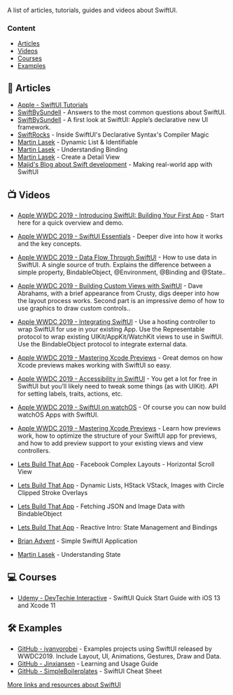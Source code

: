 A list of articles, tutorials, guides and videos about SwiftUI.

### Content
- [Articles](#articles)
- [Videos](#videos)
- [Courses](#courses)
- [Examples](#examples)


## 📝 Articles 

* [Apple - SwiftUI Tutorials](https://developer.apple.com/tutorials/swiftui/tutorials)
* [SwiftBySundell](https://wwdcbysundell.com/2019/swiftui-common-questions/) - Answers to the most common questions about SwiftUI.
* [SwiftBySundell](https://wwdcbysundell.com/2019/swiftui-first-look/) - A first look at SwiftUI: Apple’s declarative new UI framework.
* [SwiftRocks](https://swiftrocks.com/inside-swiftui-compiler-magic.html) - Inside SwiftUI's Declarative Syntax's Compiler Magic
* [Martin Lasek](https://medium.com/@martinlasek/swiftui-dynamic-list-identifiable-73c56215f9ff) - Dynamic List & Identifiable
* [Martin Lasek](https://medium.com/@martinlasek/swiftui-understanding-binding-8e20269a76bc) - Understanding Binding
* [Martin Lasek](https://medium.com/@martinlasek/swiftui-detail-view-44772246fa2a) - Create a Detail View
* [Majid's Blog about Swift development](https://mecid.github.io/2019/06/05/swiftui-making-real-world-app/) - Making real-world app with SwiftUI


## 📺 Videos

* [Apple WWDC 2019 - Introducing SwiftUI: Building Your First App](https://developer.apple.com/videos/play/wwdc2019/204/) - Start here for a quick overview and demo.
* [Apple WWDC 2019 - SwiftUI Essentials](https://developer.apple.com/videos/play/wwdc2019/216/) - Deeper dive into how it works and the key concepts.
* [Apple WWDC 2019 - Data Flow Through SwiftUI](https://developer.apple.com/videos/play/wwdc2019/226/) - How to use data in SwiftUI. A single source of truth. Explains the difference between a simple property, BindableObject, @Environment, @Binding and @State..
* [Apple WWDC 2019 - Building Custom Views with SwiftUI](https://developer.apple.com/videos/play/wwdc2019/237/) - Dave Abrahams, with a brief appearance from Crusty, digs deeper into how the layout process works. Second part is an impressive demo of how to use graphics to draw custom controls..
* [Apple WWDC 2019 - Integrating SwiftUI](https://developer.apple.com/videos/play/wwdc2019/231/) - Use a hosting controller to wrap SwiftUI for use in your existing App. Use the Representable protocol to wrap existing UIKit/AppKit/WatchKit views to use in SwiftUI. Use the BindableObject protocol to integrate external data.
* [Apple WWDC 2019 - Mastering Xcode Previews](https://developer.apple.com/videos/play/wwdc2019/233/) - Great demos on how Xcode previews makes working with SwiftUI so easy.
* [Apple WWDC 2019 - Accessibility in SwiftUI](https://developer.apple.com/videos/play/wwdc2019/238/) - You get a lot for free in SwiftUI but you’ll likely need to tweak some things (as with UIKit). API for setting labels, traits, actions, etc.
* [Apple WWDC 2019 - SwiftUI on watchOS](https://developer.apple.com/videos/play/wwdc2019/219/) - Of course you can now build watchOS Apps with SwiftUI.
* [Apple WWDC 2019 - Mastering Xcode Previews](https://developer.apple.com/videos/play/wwdc2019/233) - Learn how previews work, how to optimize the structure of your SwiftUI app for previews, and how to add preview support to your existing views and view controllers.

* [Lets Build That App](https://www.youtube.com/watch?v=7QgPpvqTfeo) - Facebook Complex Layouts - Horizontal Scroll View
* [Lets Build That App](https://www.youtube.com/watch?v=bz6GTYaIQXU) - Dynamic Lists, HStack VStack, Images with Circle Clipped Stroke Overlays
* [Lets Build That App](https://www.youtube.com/watch?v=xT4wGOc2jd4) - Fetching JSON and Image Data with BindableObject
* [Lets Build That App](https://www.youtube.com/watch?v=l7vkP6WW6Yk) - Reactive Intro: State Management and Bindings
* [Brian Advent](https://www.youtube.com/watch?v=Pfw7zWxchQc) - Simple SwiftUI Application
* [Martin Lasek](https://www.youtube.com/watch?v=KD4OAjQJYPc) - Understanding State


## 💻 Courses

* [Udemy - DevTechie Interactive](https://www.udemy.com/swiftui-quick-start-guide-with-ios-13-and-xcode-11/) - SwiftUI Quick Start Guide with iOS 13 and Xcode 11


## 🛠 Examples

* [GitHub - ivanvorobei](https://github.com/ivanvorobei/SwiftUI) - Examples projects using SwiftUI released by WWDC2019. Include Layout, UI, Animations, Gestures, Draw and Data.
* [GitHub - Jinxiansen](https://github.com/Jinxiansen/SwiftUI) - Learning and Usage Guide
* [GitHub - SimpleBoilerplates](https://github.com/SimpleBoilerplates/SwiftUI-Cheat-Sheet) - SwiftUI Cheat Sheet


[More links and resources about SwiftUI](https://github.com/Juanpe/About-SwiftUI)

